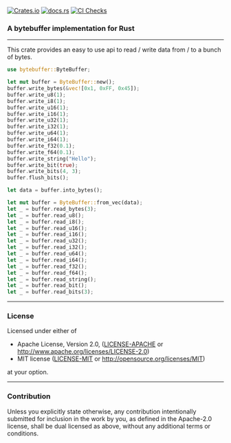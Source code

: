 [![Crates.io](https://img.shields.io/crates/v/bytebuffer-rs.svg)](https://crates.io/crates/bytebuffer-rs)
[![docs.rs](https://img.shields.io/badge/docs-latest-blue.svg)](https://docs.rs/bytebuffer-rs)
[![CI Checks](https://github.com/terahlunah/bytebuffer-rs/actions/workflows/rust.yml/badge.svg?branch=master)](https://github.com/terahlunah/bytebuffer-rs/actions/workflows/rust.yml)

### A bytebuffer implementation for Rust

---

This crate provides an easy to use api to read / write data from / to a bunch of bytes.


```rust
use bytebuffer::ByteBuffer;

let mut buffer = ByteBuffer::new();
buffer.write_bytes(&vec![0x1, 0xFF, 0x45]);
buffer.write_u8(1);
buffer.write_i8(1);
buffer.write_u16(1);
buffer.write_i16(1);
buffer.write_u32(1);
buffer.write_i32(1);
buffer.write_u64(1);
buffer.write_i64(1);
buffer.write_f32(0.1);
buffer.write_f64(0.1);
buffer.write_string("Hello");
buffer.write_bit(true);
buffer.write_bits(4, 3);
buffer.flush_bits();

let data = buffer.into_bytes();

let mut buffer = ByteBuffer::from_vec(data);
let _ = buffer.read_bytes(3);
let _ = buffer.read_u8();
let _ = buffer.read_i8();
let _ = buffer.read_u16();
let _ = buffer.read_i16();
let _ = buffer.read_u32();
let _ = buffer.read_i32();
let _ = buffer.read_u64();
let _ = buffer.read_i64();
let _ = buffer.read_f32();
let _ = buffer.read_f64();
let _ = buffer.read_string();
let _ = buffer.read_bit();
let _ = buffer.read_bits(3);
```

---

### License

Licensed under either of

 * Apache License, Version 2.0, ([LICENSE-APACHE](LICENSE-APACHE) or http://www.apache.org/licenses/LICENSE-2.0)
 * MIT license ([LICENSE-MIT](LICENSE-MIT) or http://opensource.org/licenses/MIT)

at your option.

---

### Contribution

Unless you explicitly state otherwise, any contribution intentionally submitted
for inclusion in the work by you, as defined in the Apache-2.0 license, shall be dual licensed as above, without any
additional terms or conditions.
